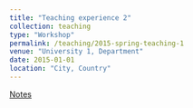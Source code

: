 ```yaml
---
title: "Teaching experience 2"
collection: teaching
type: "Workshop"
permalink: /teaching/2015-spring-teaching-1
venue: "University 1, Department"
date: 2015-01-01
location: "City, Country"
---
```


[Notes](https://drive.google.com/file/d/17K-g2prvcLYo9aTPvD1SWx2XiC2L6SHq/view?usp=sharing)
